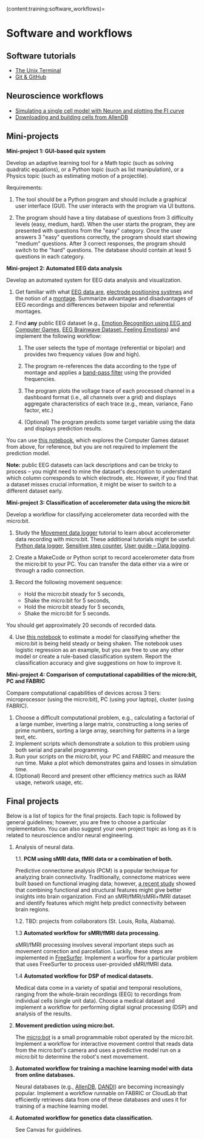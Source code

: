 (content:training:software_workflows)=
# Software and workflows

## Software tutorials
- <a href="https://colab.research.google.com/github/cyneuro/CI-BioEng-Class/blob/main/cs4001_terminal.ipynb" target="_blank">The Unix Terminal</a>
- <a href="https://colab.research.google.com/github/cyneuro/CI-BioEng-Class/blob/main/cs4001_git.ipynb" target="_blank">Git & GitHub</a>

## Neuroscience workflows

- <a href="https://colab.research.google.com/github/cyneuro/Basics-of-Neurons-and-Networks/blob/main/B3_MoreProperties/AdditionalProperties.ipynb" target="_blank">Simulating a single cell model with Neuron and plotting the FI curve</a>
- <a href="https://colab.research.google.com/github/cyneuro/CI-BioEng-Class/blob/main/cs4001_allen.ipynb" target="_blank">Downloading and building cells from AllenDB</a>

## Mini-projects

**Mini-project 1: GUI-based quiz system**

Develop an adaptive learning tool for a Math topic (such as solving quadratic equations), or a Python topic (such as list manipulation), or a Physics topic (such as estimating motion of a projectile).

Requirements:

1. The tool should be a Python program and should include a graphical user interface (GUI). The user interacts with the program via UI buttons.

2. The program should have a tiny database of questions from 3 difficulty levels (easy, medium, hard). When the user starts the program, they are presented with questions from the "easy" category. Once the user answers 3 "easy" questions correctly, the program should start showing "medium" questions. After 3 correct responses, the program should switch to the "hard" questions. The database should contain at least 5 questions in each category.

**Mini-project 2: Automated EEG data analysis**

Develop an automated system for EEG data analysis and visualization.

1. Get familiar with what [EEG data are](https://en.wikipedia.org/wiki/Electroencephalography), [electrode positioning systmes](https://en.wikipedia.org/wiki/10–20_system_(EEG)) and the notion of a [montage](https://www.learningeeg.com/montages-and-technical-components). Summarize advantages and disadvantages of EEG recordings and differences between bipolar and referential montages.
2. Find **any** public EEG dataset (e.g., [Emotion Recognition using EEG and Computer Games](https://www.kaggle.com/datasets/wajahat1064/emotion-recognition-using-eeg-and-computer-games/data), [EEG Brainwave Dataset: Feeling Emotions](https://www.kaggle.com/datasets/birdy654/eeg-brainwave-dataset-feeling-emotions)) and implement the following workflow:
   
   1. The user selects the type of montage (referential or bipolar) and provides two frequency values (low and high).
   
   2. The program re-references the data according to the type of montage and applies a [band-pass filter](https://en.wikipedia.org/wiki/Band-pass_filter) using the provided frequencies.
   
   3. The program plots the voltage trace of each processed channel in a dashboard format (i.e., all channels over a grid) and displays aggregate characteristics of each trace (e.g., mean, variance, Fano factor, etc.)
   
   4. (Optional) The program predicts some target variable using the data and displays prediction results.

You can use [this notebook](https://github.com/cyneuro/neuro_communication/blob/main/eeg_emotion_classification.ipynb), which explores the Computer Games dataset from above, for reference, but you are not required to implement the prediction model. 

**Note:** public EEG datasets can lack descriptions and can be tricky to process – you might need to mine the dataset's description to understand which column corresponds to which electrode, etc. However, if you find that a dataset misses crucial information, it might be wiser to switch to a different dataset early.

**Mini-project 3: Classification of accelerometer data using the micro:bit**

Develop a workflow for classifying accelerometer data recorded with the micro:bit.

1. Study the [Movement data logger](https://microbit.org/projects/make-it-code-it/movement-data-logger/) tutorial to learn about accelerometer data recording with micro:bit. These additional tutorials might be useful: [Python data logger](https://microbit.org/projects/make-it-code-it/python-wireless-data-logger/), [Sensitive step counter](https://microbit.org/projects/make-it-code-it/sensitive-step-counter/?editor=python), [User guide – Data logging](https://microbit.org/get-started/user-guide/data-logging/#what-is-data-logging?).

2. Create a MakeCode or Python script to record accelerometer data from the micro:bit to your PC. You can transfer the data either via a wire or through a radio connection.

3. Record the following movement sequence: 
   - Hold the micro:bit steady for 5 seconds,
   - Shake the micro:bit for 5 seconds,
   - Hold the micro:bit steady for 5 seconds,
   - Shake the micro:bit for 5 seconds.

You should get approximately 20 seconds of recorded data.

4. Use [this notebook](https://colab.research.google.com/github/cyneuro/ML_camp/blob/main/camp_logreg_microbit.ipynb) to estimate a model for classifying whether the micro:bit is being held steady or being shaken. The notebook uses logistic regression as an example, but you are free to use any other model or create a rule-based classification system. Report the classification accuracy and give suggestions on how to improve it.

**Mini-project 4: Comparison of computational capabilities of the micro:bit, PC and FABRIC**

Compare computational capabilities of devices across 3 tiers: microprocessor (using the micro:bit), PC (using your laptop), cluster (using FABRIC).

1. Choose a difficult computational problem, e.g., calculating a factorial of a large number, inverting a large matrix, constructing a long series of prime numbers, sorting a large array, searching for patterns in a large text, etc.
2. Implement scripts which demonstrate a solution to this problem using both serial and parallel programming.
3. Run your scripts on the micro:bit, your PC and FABRIC and measure the run time. Make a plot which demonstrates gains and losses in simulation time.
4. (Optional) Record and present other efficiency metrics such as RAM usage, network usage, etc.

## Final projects

Below is a list of topics for the final projects. Each topic is followed by general guidelines; however, you are free to choose a particular implementation. You can also suggest your own project topic as long as it is related to neuroscience and/or neural engineering.

1. Analysis of neural data.
    
   1.1. **PCM using sMRI data, fMRI data or a combination of both.**

   Predictive connectome analysis (PCM) is a popular technique for analyzing brain connectivity. Traditionally, connectome matrices were built based on functional imaging data; however, [a recent study](https://www.frontiersin.org/journals/neuroscience/articles/10.3389/fnins.2021.629478/full) showed that combining functional and structural features might give better insights into brain organization. Find an sMRI/fMRI/sMRI+fMRI dataset and identify features which might help predict connectivity between brain regions.

   1.2. TBD: projects from collaborators (St. Louis, Rolla, Alabama).

   1.3 **Automated workflow for sMRI/fMRI data processing.**

   sMRI/fMRI processing involves several important steps such as movement correction and parcellation. Luckily, these steps are implemented in [FreeSurfer](https://freesurfer.net). Implement a worflow for a particular problem that uses FreeSurfer to process user-provided sMRI/fMRI data.

   1.4 **Automated workflow for DSP of medical datasets.**

   Medical data come in a variety of spatial and temporal resolutions, ranging from the whole-brain recordings (EEG) to recordings from individual cells (single unit data). Choose a medical dataset and implement a workflow for performing digital signal processing (DSP) and analysis of the results. 

2. **Movement prediction using micro:bot.**

   The [micro:bot](https://www.eaieducation.com/microbot-eai-352254.html?srsltid=AfmBOor5ZghgKP7l1nNjO9IvvEwx0jeq66K8iGxbp82ljKsNhSyq0rK2) is a small programmable robot operated by the micro:bit. Implement a workflow for interactive movement control that reads data from the micro:bot's camera and uses a predictive model run on a micro:bit to determine the robot's next movemement. 

3. **Automated workflow for training a machine learning model with data from online databases.**

   Neural databases (e.g., [AllenDB](https://celltypes.brain-map.org), [DANDI](https://dandiarchive.org)) are becoming increasingly popular. Implement a workflow runnable on FABRIC or CloudLab that efficiently retrieves data from one of these databases and uses it for training of a machine learning model.


4. **Automated workflow for genetics data classification.**

   See Canvas for guidelines. 